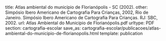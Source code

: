 title: Atlas ambiental do município de Florianópolis - SC (2002).
other: Simpósio Ibero Americano de Cartografia Para Crianças, 2002, Rio de Janeiro. Simpósio Ibero Americano de Cartografia Para Crianças. RJ: SBC, 2002.
url: Atlas Ambiental do Município de Florianópolis.pdf
urltype: PDF
section: cartografia-escolar
save_as: cartografia-escolar/publicacoes/atlas-ambiental-do-municipio-de-florianopolis.html
template: publication
